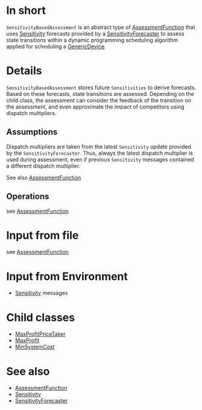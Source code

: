 # In short

`SensitivityBasedAssessment` is an abstract type of [AssessmentFunction](./AssessmentFunction) that uses [Sensitivity](../Comms/Sensitivity) forecasts provided by a [SensitivityForecaster](../Agents/SensitivityForecaster) to assess state transitions within a dynamic programming scheduling algorithm applied for scheduling a [GenericDevice](./GenericDevice).

# Details

`SensitivityBasedAssessment` stores future `Sensitivities` to derive forecasts.
Based on these forecasts, state transitions are assessed.
Depending on the child class, the assessment can consider the feedback of the transition on the assessment, and even approximate the impact of competitors using dispatch multipliers.

## Assumptions

Dispatch multipliers are taken from the latest `Sensitivity` update provided by the `SensitivityForecaster`.
Thus, always the latest dispatch multiplier is used during assessment, even if previous `Sensitivity` messages contained a different dispatch multiplier.

See also [AssessmentFunction](./AssessmentFunction)

## Operations

see [AssessmentFunction](./AssessmentFunction)

# Input from file

see [AssessmentFunction](./AssessmentFunction)

# Input from Environment

* [Sensitivity](../Comms/Sensitivity) messages

# Child classes

* [MaxProfitPriceTaker](./MaxProfitPriceTaker)
* [MaxProfit](./MaxProfit)
* [MinSystemCost](./MinSystemCost)

# See also

* [AssessmentFunction](./AssessmentFunction)
* [Sensitivity](../Comms/Sensitivity)
* [SensitivityForecaster](../Agents/SensitivityForecaster)